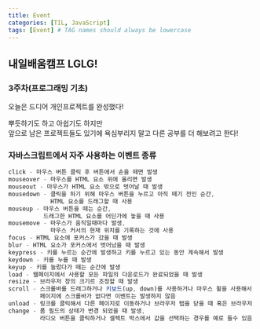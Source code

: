 ```yaml
---
title: Event
categories: [TIL, JavaScript]
tags: [Event] # TAG names should always be lowercase
---
```


## 내일배움캠프 LGLG!

### 3주차(프로그래밍 기초)

오늘은 드디어 개인프로젝트를 완성했다!

뿌듯하기도 하고 아쉽기도 하지만<br>
앞으로 남은 프로젝트들도 있기에 욕심부리지 말고 다른 공부를 더 해보려고 한다!

### **자바스크립트에서 자주 사용하는 이벤트 종류**

```js
click - 마우스 버튼 클릭 후 버튼에서 손을 떼면 발생
mouseover - 마우스를 HTML 요소 위에 올리면 발생
mouseout - 마우스가 HTML 요소 밖으로 벗어날 때 발생
mousedown - 클릭을 하기 위해 마우스 버튼을 누르고 아직 떼기 전인 순간,
            HTML 요소를 드래그할 때 사용
mouseup - 마우스 버튼을 떼는 순간,
          드래그한 HTML 요소를 어딘가에 놓을 때 사용
mousemove - 마우스가 움직일때마다 발생,
            마우스 커서의 현재 위치를 기록하는 것에 사용
focus - HTML 요소에 포커스가 갔을 때 발생
blur - HTML 요소가 포커스에서 벗어났을 때 발생
keypress - 키를 누르는 순간에 발생하고 키를 누르고 있는 동안 계속해서 발생
keydown - 키를 누를 때 발생
keyup - 키를 눌렀다가 떼는 순간에 발생
load - 웹페이지에서 사용할 모든 파일의 다운로드가 완료되었을 때 발생
resize - 브라우저 창의 크기르 조정할 때 발생
scroll - 스크롤바를 드래그하거나 키보드(up, down)를 사용하거나 마우스 휠을 사용해서 웹페이지를 스크롤할 때 발생,
         페이지에 스크롤바가 없다면 이벤트는 발생하지 않음
unload - 링크를 클릭해서 다른 페이지로 이동하거나 브라우저 탭을 닫을 때 혹은 브라우저 창을 닫을 때 이벤트가 발생
change - 폼 필드의 상태가 변경 되었을 때 발생,
         라디오 버튼을 클릭하거나 셀렉트 박스에서 값을 선택하는 경우를 예로 들수 있음
```
